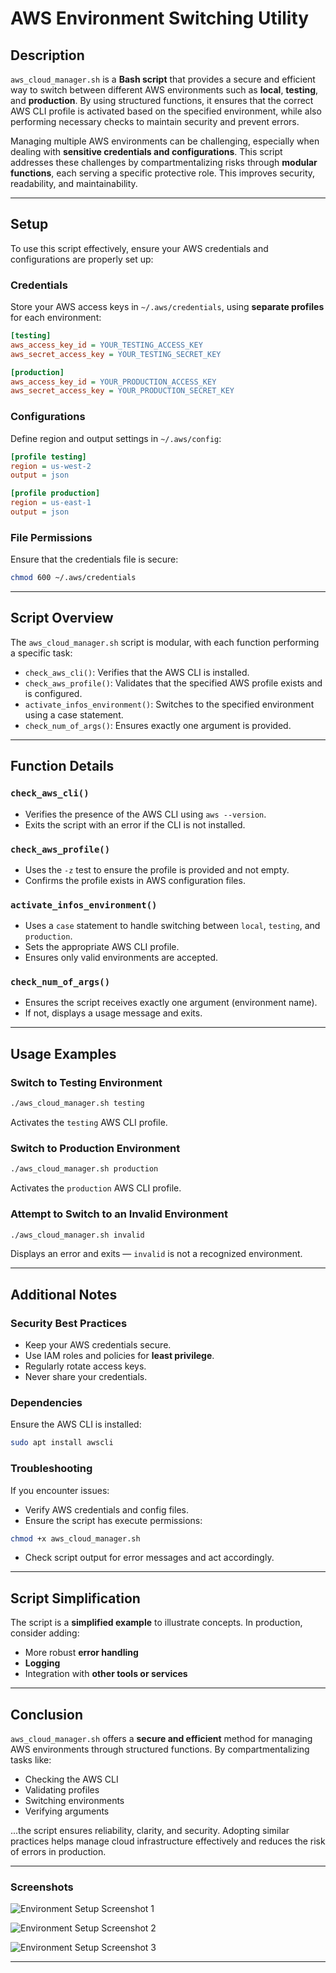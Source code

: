 

# AWS Environment Switching Utility

## Description

`aws_cloud_manager.sh` is a **Bash script** that provides a secure and efficient way to switch between different AWS environments such as **local**, **testing**, and **production**. By using structured functions, it ensures that the correct AWS CLI profile is activated based on the specified environment, while also performing necessary checks to maintain security and prevent errors.

Managing multiple AWS environments can be challenging, especially when dealing with **sensitive credentials and configurations**. This script addresses these challenges by compartmentalizing risks through **modular functions**, each serving a specific protective role. This improves security, readability, and maintainability.

---

## Setup

To use this script effectively, ensure your AWS credentials and configurations are properly set up:

### Credentials

Store your AWS access keys in `~/.aws/credentials`, using **separate profiles** for each environment:

```ini
[testing]
aws_access_key_id = YOUR_TESTING_ACCESS_KEY
aws_secret_access_key = YOUR_TESTING_SECRET_KEY

[production]
aws_access_key_id = YOUR_PRODUCTION_ACCESS_KEY
aws_secret_access_key = YOUR_PRODUCTION_SECRET_KEY
```

### Configurations

Define region and output settings in `~/.aws/config`:

```ini
[profile testing]
region = us-west-2
output = json

[profile production]
region = us-east-1
output = json
```

### File Permissions

Ensure that the credentials file is secure:

```bash
chmod 600 ~/.aws/credentials
```

---

## Script Overview

The `aws_cloud_manager.sh` script is modular, with each function performing a specific task:

- `check_aws_cli()`: Verifies that the AWS CLI is installed.
- `check_aws_profile()`: Validates that the specified AWS profile exists and is configured.
- `activate_infos_environment()`: Switches to the specified environment using a case statement.
- `check_num_of_args()`: Ensures exactly one argument is provided.

---

## Function Details

### `check_aws_cli()`

- Verifies the presence of the AWS CLI using `aws --version`.
- Exits the script with an error if the CLI is not installed.

### `check_aws_profile()`

- Uses the `-z` test to ensure the profile is provided and not empty.
- Confirms the profile exists in AWS configuration files.

### `activate_infos_environment()`

- Uses a `case` statement to handle switching between `local`, `testing`, and `production`.
- Sets the appropriate AWS CLI profile.
- Ensures only valid environments are accepted.

### `check_num_of_args()`

- Ensures the script receives exactly one argument (environment name).
- If not, displays a usage message and exits.

---

## Usage Examples

### Switch to Testing Environment

```bash
./aws_cloud_manager.sh testing
```

Activates the `testing` AWS CLI profile.

### Switch to Production Environment

```bash
./aws_cloud_manager.sh production
```

Activates the `production` AWS CLI profile.

### Attempt to Switch to an Invalid Environment

```bash
./aws_cloud_manager.sh invalid
```

Displays an error and exits — `invalid` is not a recognized environment.

---

## Additional Notes

### Security Best Practices

- Keep your AWS credentials secure.
- Use IAM roles and policies for **least privilege**.
- Regularly rotate access keys.
- Never share your credentials.

### Dependencies

Ensure the AWS CLI is installed:

```bash
sudo apt install awscli
```

### Troubleshooting

If you encounter issues:

- Verify AWS credentials and config files.
- Ensure the script has execute permissions:

```bash
chmod +x aws_cloud_manager.sh
```

- Check script output for error messages and act accordingly.

---

## Script Simplification

The script is a **simplified example** to illustrate concepts. In production, consider adding:

- More robust **error handling**
- **Logging**
- Integration with **other tools or services**

---

## Conclusion

`aws_cloud_manager.sh` offers a **secure and efficient** method for managing AWS environments through structured functions. By compartmentalizing tasks like:

- Checking the AWS CLI
- Validating profiles
- Switching environments
- Verifying arguments

...the script ensures reliability, clarity, and security. Adopting similar practices helps manage cloud infrastructure effectively and reduces the risk of errors in production.

---

### Screenshots

![Environment Setup Screenshot 1](https://github.com/user-attachments/assets/72a0997c-5983-42cd-919f-120e15179b40)

![Environment Setup Screenshot 2](https://github.com/user-attachments/assets/edea23e3-164e-445a-97c6-071dd61843d4)

![Environment Setup Screenshot 3](https://github.com/user-attachments/assets/56ce0d51-4beb-43f6-a515-d4ae1370c873)

---
